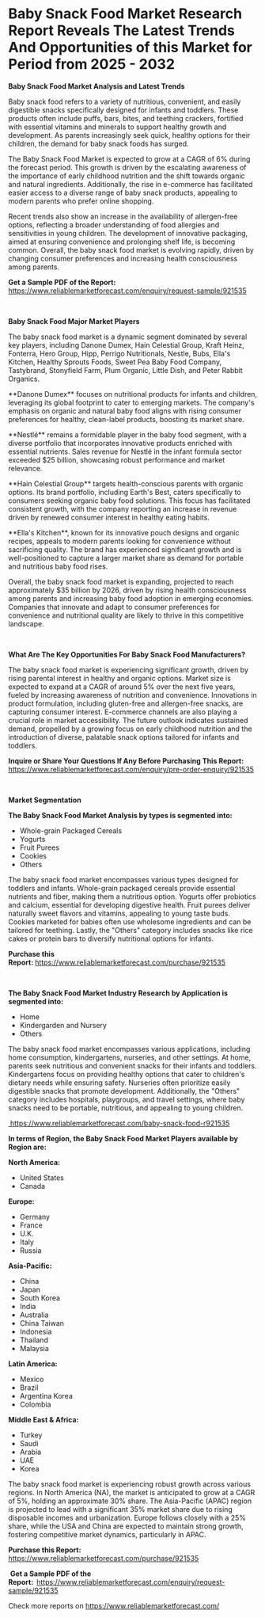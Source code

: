 <p><h1>Baby Snack Food Market Research Report Reveals The Latest Trends And Opportunities of this Market for Period from 2025 - 2032</h1></p><p><strong>Baby Snack Food Market Analysis and Latest Trends</strong></p>
<p><p>Baby snack food refers to a variety of nutritious, convenient, and easily digestible snacks specifically designed for infants and toddlers. These products often include puffs, bars, bites, and teething crackers, fortified with essential vitamins and minerals to support healthy growth and development. As parents increasingly seek quick, healthy options for their children, the demand for baby snack foods has surged.</p><p>The Baby Snack Food Market is expected to grow at a CAGR of 6% during the forecast period. This growth is driven by the escalating awareness of the importance of early childhood nutrition and the shift towards organic and natural ingredients. Additionally, the rise in e-commerce has facilitated easier access to a diverse range of baby snack products, appealing to modern parents who prefer online shopping.</p><p>Recent trends also show an increase in the availability of allergen-free options, reflecting a broader understanding of food allergies and sensitivities in young children. The development of innovative packaging, aimed at ensuring convenience and prolonging shelf life, is becoming common. Overall, the baby snack food market is evolving rapidly, driven by changing consumer preferences and increasing health consciousness among parents.</p></p>
<p><strong>Get a Sample PDF of the Report:&nbsp;</strong> <a href="https://www.reliablemarketforecast.com/enquiry/request-sample/921535?utm_campaign=2210&utm_medium=2&utm_source=Github&utm_content=ia&utm_term=15022025&utm_id=baby-snack-food">https://www.reliablemarketforecast.com/enquiry/request-sample/921535</a></p>
<p>&nbsp;</p>
<p><strong>Baby Snack Food Major Market Players</strong></p>
<p><p>The baby snack food market is a dynamic segment dominated by several key players, including Danone Dumex, Hain Celestial Group, Kraft Heinz, Fonterra, Hero Group, Hipp, Perrigo Nutritionals, Nestle, Bubs, Ella's Kitchen, Healthy Sprouts Foods, Sweet Pea Baby Food Company, Tastybrand, Stonyfield Farm, Plum Organic, Little Dish, and Peter Rabbit Organics. </p><p>**Danone Dumex** focuses on nutritional products for infants and children, leveraging its global footprint to cater to emerging markets. The company's emphasis on organic and natural baby food aligns with rising consumer preferences for healthy, clean-label products, boosting its market share.</p><p>**Nestlé** remains a formidable player in the baby food segment, with a diverse portfolio that incorporates innovative products enriched with essential nutrients. Sales revenue for Nestlé in the infant formula sector exceeded $25 billion, showcasing robust performance and market relevance.</p><p>**Hain Celestial Group** targets health-conscious parents with organic options. Its brand portfolio, including Earth's Best, caters specifically to consumers seeking organic baby food solutions. This focus has facilitated consistent growth, with the company reporting an increase in revenue driven by renewed consumer interest in healthy eating habits.</p><p>**Ella's Kitchen**, known for its innovative pouch designs and organic recipes, appeals to modern parents looking for convenience without sacrificing quality. The brand has experienced significant growth and is well-positioned to capture a larger market share as demand for portable and nutritious baby food rises.</p><p>Overall, the baby snack food market is expanding, projected to reach approximately $35 billion by 2026, driven by rising health consciousness among parents and increasing baby food adoption in emerging economies. Companies that innovate and adapt to consumer preferences for convenience and nutritional quality are likely to thrive in this competitive landscape.</p></p>
<p>&nbsp;</p>
<p><strong>What Are The Key Opportunities For Baby Snack Food Manufacturers?</strong></p>
<p><p>The baby snack food market is experiencing significant growth, driven by rising parental interest in healthy and organic options. Market size is expected to expand at a CAGR of around 5% over the next five years, fueled by increasing awareness of nutrition and convenience. Innovations in product formulation, including gluten-free and allergen-free snacks, are capturing consumer interest. E-commerce channels are also playing a crucial role in market accessibility. The future outlook indicates sustained demand, propelled by a growing focus on early childhood nutrition and the introduction of diverse, palatable snack options tailored for infants and toddlers.</p></p>
<p><strong>Inquire or Share Your Questions If Any Before Purchasing This Report:</strong> <a href="https://www.reliablemarketforecast.com/enquiry/pre-order-enquiry/921535?utm_campaign=2210&utm_medium=2&utm_source=Github&utm_content=ia&utm_term=15022025&utm_id=baby-snack-food">https://www.reliablemarketforecast.com/enquiry/pre-order-enquiry/921535</a></p>
<p>&nbsp;</p>
<p><strong>Market Segmentation</strong></p>
<p><strong>The Baby Snack Food Market Analysis by types is segmented into:</strong></p>
<p><ul><li>Whole-grain Packaged Cereals</li><li>Yogurts</li><li>Fruit Purees</li><li>Cookies</li><li>Others</li></ul></p>
<p><p>The baby snack food market encompasses various types designed for toddlers and infants. Whole-grain packaged cereals provide essential nutrients and fiber, making them a nutritious option. Yogurts offer probiotics and calcium, essential for developing digestive health. Fruit purees deliver naturally sweet flavors and vitamins, appealing to young taste buds. Cookies marketed for babies often use wholesome ingredients and can be tailored for teething. Lastly, the "Others" category includes snacks like rice cakes or protein bars to diversify nutritional options for infants.</p></p>
<p><strong>Purchase this Report:&nbsp;</strong><a href="https://www.reliablemarketforecast.com/purchase/921535?utm_campaign=2210&utm_medium=2&utm_source=Github&utm_content=ia&utm_term=15022025&utm_id=baby-snack-food">https://www.reliablemarketforecast.com/purchase/921535</a></p>
<p>&nbsp;</p>
<p><strong>The Baby Snack Food Market Industry Research by Application is segmented into:</strong></p>
<p><ul><li>Home</li><li>Kindergarden and Nursery</li><li>Others</li></ul></p>
<p><p>The baby snack food market encompasses various applications, including home consumption, kindergartens, nurseries, and other settings. At home, parents seek nutritious and convenient snacks for their infants and toddlers. Kindergartens focus on providing healthy options that cater to children's dietary needs while ensuring safety. Nurseries often prioritize easily digestible snacks that promote development. Additionally, the "Others" category includes hospitals, playgroups, and travel settings, where baby snacks need to be portable, nutritious, and appealing to young children.</p></p>
<p><a href="https://www.reliablemarketforecast.com/baby-snack-food-r921535?utm_campaign=2210&utm_medium=2&utm_source=Github&utm_content=ia&utm_term=15022025&utm_id=baby-snack-food">&nbsp;https://www.reliablemarketforecast.com/baby-snack-food-r921535</a></p>
<p><strong>In terms of Region, the Baby Snack Food Market Players available by Region are:</strong></p>
<p>
    <p> <strong> North America: </strong>
        <ul>
            <li>United States</li>
            <li>Canada</li>
        </ul>
        </p> 
    <p> <strong> Europe: </strong>
        <ul>
            <li>Germany</li>
            <li>France</li>
            <li>U.K.</li>
            <li>Italy</li>
            <li>Russia</li>
        </ul>
        </p> 
    <p> <strong> Asia-Pacific: </strong>
        <ul>
            <li>China</li>
            <li>Japan</li>
            <li>South Korea</li>
            <li>India</li>
            <li>Australia</li>
            <li>China Taiwan</li>
            <li>Indonesia</li>
            <li>Thailand</li>
            <li>Malaysia</li>
        </ul>
        </p> 
    <p> <strong> Latin America: </strong>
        <ul>
            <li>Mexico</li>
            <li>Brazil</li>
            <li>Argentina Korea</li>
            <li>Colombia</li>
        </ul>
        </p> 
    <p> <strong> Middle East & Africa: </strong>
        <ul>
            <li>Turkey</li>
            <li>Saudi</li>
            <li>Arabia</li>
            <li>UAE</li>
            <li>Korea</li>
        </ul>
    </p>
    </p>
<p><p>The baby snack food market is experiencing robust growth across various regions. In North America (NA), the market is anticipated to grow at a CAGR of 5%, holding an approximate 30% share. The Asia-Pacific (APAC) region is projected to lead with a significant 35% market share due to rising disposable incomes and urbanization. Europe follows closely with a 25% share, while the USA and China are expected to maintain strong growth, fostering competitive market dynamics, particularly in APAC.</p></p>
<p><strong>Purchase this Report: </strong><a href="https://www.reliablemarketforecast.com/purchase/921535?utm_campaign=2210&utm_medium=2&utm_source=Github&utm_content=ia&utm_term=15022025&utm_id=baby-snack-food">https://www.reliablemarketforecast.com/purchase/921535</a></p>
<p>&nbsp;<strong>Get a Sample PDF of the Report:&nbsp;&nbsp;</strong><a href="https://www.reliablemarketforecast.com/enquiry/request-sample/921535?utm_campaign=2210&utm_medium=2&utm_source=Github&utm_content=ia&utm_term=15022025&utm_id=baby-snack-food">https://www.reliablemarketforecast.com/enquiry/request-sample/921535</a></p>
<p><strong></strong></p>
<p>Check more reports on <a href="https://www.reliablemarketforecast.com/?utm_campaign=2210&utm_medium=2&utm_source=Github&utm_content=ia&utm_term=15022025&utm_id=baby-snack-food">https://www.reliablemarketforecast.com/</a></p>